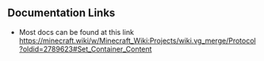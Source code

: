 ## Documentation Links
- Most docs can be found at this link https://minecraft.wiki/w/Minecraft_Wiki:Projects/wiki.vg_merge/Protocol?oldid=2789623#Set_Container_Content